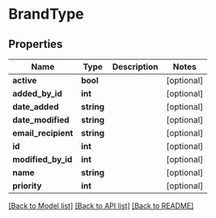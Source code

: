 # BrandType

## Properties
Name | Type | Description | Notes
------------ | ------------- | ------------- | -------------
**active** | **bool** |  | [optional] 
**added_by_id** | **int** |  | [optional] 
**date_added** | **string** |  | [optional] 
**date_modified** | **string** |  | [optional] 
**email_recipient** | **string** |  | [optional] 
**id** | **int** |  | [optional] 
**modified_by_id** | **int** |  | [optional] 
**name** | **string** |  | [optional] 
**priority** | **int** |  | [optional] 

[[Back to Model list]](../README.md#documentation-for-models) [[Back to API list]](../README.md#documentation-for-api-endpoints) [[Back to README]](../README.md)


